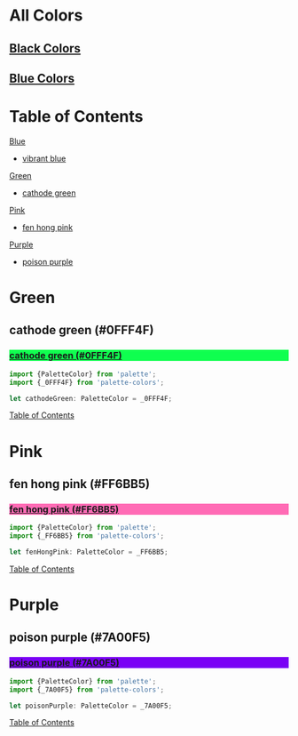 # All Colors

## [Black Colors](./black-colors.md)

## [Blue Colors](./blue-colors.md)

# Table of Contents

[Blue](#blue)
  - [vibrant blue](#vibrant-blue-0437f2)

[Green](#green)
  - [cathode green](#cathode-green-0fff4f)

[Pink](#pink)
  - [fen hong pink](#fen-hong-pink-ff6bb5)

[Purple](#purple)
  - [poison purple](#poison-purple-7a00f5)

# Green

## cathode green (#0FFF4F)

<div class="color-block" style="background: #0FFF4F;">
<a href="https://coolors.co/0fff4f" target="_blank" rel="noopener noreferrer">
<h3 class="color-block black-pass">cathode green (#0FFF4F)</h3>
</a>
</div>

````typescript
import {PaletteColor} from 'palette';
import {_0FFF4F} from 'palette-colors';

let cathodeGreen: PaletteColor = _0FFF4F;
````

[Table of Contents](#table-of-contents)

# Pink

## fen hong pink (#FF6BB5)

<div class="color-block" style="background: #FF6BB5;">
<a href="https://coolors.co/ff6bb5" target="_blank" rel="noopener noreferrer">
<h3 class="color-block black-pass">fen hong pink (#FF6BB5)</h3>
</a>
</div>

````typescript
import {PaletteColor} from 'palette';
import {_FF6BB5} from 'palette-colors';

let fenHongPink: PaletteColor = _FF6BB5;
````

[Table of Contents](#table-of-contents)

# Purple

## poison purple (#7A00F5)

<div class="color-block" style="background: #7A00F5;">
<a href="https://coolors.co/7a00f5" target="_blank" rel="noopener noreferrer">
<h3 class="color-block white-pass">poison purple (#7A00F5)</h3>
</a>
</div>

````typescript
import {PaletteColor} from 'palette';
import {_7A00F5} from 'palette-colors';

let poisonPurple: PaletteColor = _7A00F5;
````

[Table of Contents](#table-of-contents)
